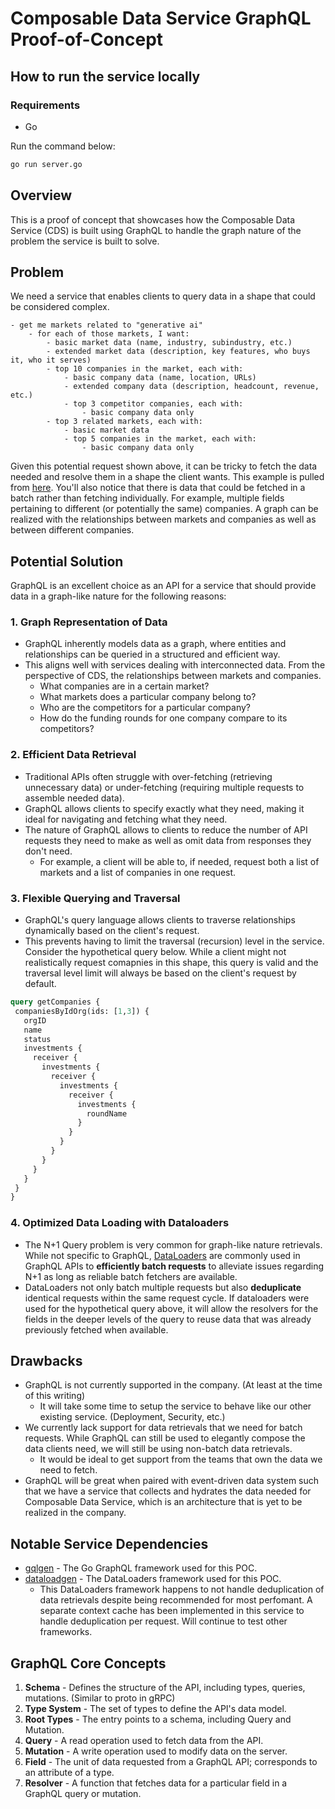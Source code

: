 # Composable Data Service GraphQL Proof-of-Concept

## How to run the service locally
### Requirements
 - Go

Run the command below:
```bash
go run server.go
```

## Overview
This is a proof of concept that showcases how the Composable Data Service (CDS) is built using GraphQL to handle the graph nature of the problem the service is built to solve.

## Problem
We need a service that enables clients to query data in a shape that could be considered complex.

```
- get me markets related to "generative ai"
    - for each of those markets, I want:
        - basic market data (name, industry, subindustry, etc.)
        - extended market data (description, key features, who buys it, who it serves)
        - top 10 companies in the market, each with:
            - basic company data (name, location, URLs)
            - extended company data (description, headcount, revenue, etc.)
            - top 3 competitor companies, each with:
                - basic company data only
        - top 3 related markets, each with:
            - basic market data
            - top 5 companies in the market, each with:
                - basic company data only
```

Given this potential request shown above, it can be tricky to fetch the data needed and resolve them in a shape the client wants. This example is pulled from [here](https://miro.com/app/board/uXjVLtguFgw=/). You'll also notice that there is data that could be fetched in a batch rather than fetching individually. For example, multiple fields pertaining to different (or potentially the same) companies. A graph can be realized with the relationships between markets and companies as well as between different companies.

## Potential Solution
GraphQL is an excellent choice as an API for a service that should provide data in a graph-like nature for the following reasons:

### 1. Graph Representation of Data
 - GraphQL inherently models data as a graph, where entities and relationships can be queried in a structured and efficient way.
 - This aligns well with services dealing with interconnected data. From the perspective of CDS, the relationships between markets and companies.
   - What companies are in a certain market?
   - What markets does a particular company belong to?
   - Who are the competitors for a particular company?
   - How do the funding rounds for one company compare to its competitors?

### 2. Efficient Data Retrieval
 - Traditional APIs often struggle with over-fetching (retrieving unnecessary data) or under-fetching (requiring multiple requests to assemble needed data).
 - GraphQL allows clients to specify exactly what they need, making it ideal for navigating and fetching what they need.
 - The nature of GraphQL allows to clients to reduce the number of API requests they need to make as well as omit data from responses they don't need. 
   - For example, a client will be able to, if needed, request both a list of markets and a list of companies in one request.

### 3. Flexible Querying and Traversal
 - GraphQL's query language allows clients to traverse relationships dynamically based on the client's request.
 - This prevents having to limit the traversal (recursion) level in the service. Consider the hypothetical query below. While a client might not realistically request comapnies in this shape, this query is valid and the traversal level limit will always be based on the client's request by default.

 ```graphql
query getCompanies {
  companiesByIdOrg(ids: [1,3]) {
    orgID
    name
    status
	investments {
      receiver {
        investments {
          receiver {
            investments {
              receiver {
                investments {
                  roundName
                }
              }
            }
          }
        }
      }
    }
  }
}
 ```

### 4. Optimized Data Loading with Dataloaders
 - The N+1 Query problem is very common for graph-like nature retrievals. While not specific to GraphQL, [DataLoaders](https://github.com/graphql/dataloader) are commonly used in GraphQL APIs to **efficiently batch requests** to alleviate issues regarding N+1 as long as reliable batch fetchers are available.
 - DataLoaders not only batch multiple requests but also **deduplicate** identical requests within the same request cycle. If dataloaders were used for the hypothetical query above, it will allow the resolvers for the fields in the deeper levels of the query to reuse data that was already previously fetched when available.

## Drawbacks
 - GraphQL is not currently supported in the company. (At least at the time of this writing)
   - It will take some time to setup the service to behave like our other existing service. (Deployment, Security, etc.)
 - We currently lack support for data retrievals that we need for batch requests. While GraphQL can still be used to elegantly compose the data clients need, we will still be using non-batch data retrievals. 
   - It would be ideal to get support from the teams that own the data we need to fetch.
 - GraphQL will be great when paired with event-driven data system such that we have a service that collects and hydrates the data needed for Composable Data Service, which is an architecture that is yet to be realized in the company.

 ## Notable Service Dependencies
 - [gqlgen](https://github.com/99designs/gqlgen) - The Go GraphQL framework used for this POC.
 - [dataloadgen](https://github.com/vikstrous/dataloadgen) - The DataLoaders framework used for this POC.
   - This DataLoaders framework happens to not handle deduplication of data retrievals despite being recommended for most perfomant. A separate context cache has been implemented in this service to handle deduplication per request. Will continue to test other frameworks.

## GraphQL Core Concepts
 1. **Schema** - Defines the structure of the API, including types, queries, mutations. (Similar to proto in gRPC)
 2. **Type System** - The set of types to define the API's data model.
 3. **Root Types** - The entry points to a schema, including Query and Mutation.
 3. **Query** - A read operation used to fetch data from the API.
 4. **Mutation** - A write operation used to modify data on the server.
 5. **Field** - The unit of data requested from a GraphQL API; corresponds to an attribute of a type.
 6. **Resolver** - A function that fetches data for a particular field in a GraphQL query or mutation.